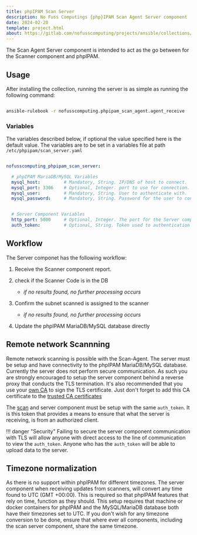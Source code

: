 ```yaml
---
title: phpIPAM Scan Server
description: No Fuss Computings {php}IPAM Scan Agent Server component
date: 2024-02-20
template: project.html
about: https://gitlab.com/nofusscomputing/projects/ansible/collections/phpipam_scan_agent
---
```


The Scan Agent Server component is intended to act as the go between for the Scanner component and phpIPAM.


## Usage

After installing the collection, running the server is as simple as running the following command:

``` bash

ansible-rulebook -r nofusscomputing.phpipam_scan_agent.agent_receive

```


### Variables

The variables described below, if optional the value specified here is the default value. The variables are to be set in a variables file at path `/etc/phpipam/scan_server.yaml`

``` yaml

nofusscomputing_phpipam_scan_server:

  # phpIPAM MariaDB/MySQL Variables
  mysql_host:         # Mandatory, String. IP/DNS of host to connect.
  mysql_port: 3306    # Optional, Integer. port to use for connection.
  mysql_user:         # Mandatory, String. User to authenticate with.
  mysql_password:     # Mandatory, String. Password for the user to connect with.


  # Server Component Variables
  http_port: 5000     # Optional, Integer. The port for the Server component to listen for connections.
  auth_token:         # Optional, String. Token used to authentication Agents.

```


## Workflow

The Server componet has the following workflow:

1. Receive the Scanner component report.

1. check if the Scanner Code is in the DB

    - _if no results found, no further processing occurs_

1. Confirm the subnet scanned is assigned to the scanner

    - _if no results found, no further processing occurs_

1. Update the phpIPAM MariaDB/MySQL database directly


## Remote network Scannning

Remote network scanning is possible with the Scan-Agent. The server must be setup and have connectivity to the phpIPAM MariaDB/MySQL database. Currently the server does not perform secure communication. As such you are strongly encouraged to setup the server component behind a reverse proxy that conducts the TLS termination. It's also recommended that you use your [own CA](docker.md#custom-ca-certificate) to sign the TLS certificate. Just don't forget to add this CA certificate to the [trusted CA certificates](../../../itil/runbooks/linux/custom_ca.md)

The [scan](scanner.md#remote-network-scannning) and server component must be setup with the same `auth_token`. It is this token that provides a means to ensure that what the server is receiving, is from an authorized client.

!!! danger "Security"
    Failing to secure the server component communication with TLS will allow anyone with direct access to the line of communication to view the `auth_token`. Anyone who has the `auth_token` will be able to upload data to the server.

## Timezone normalization

As there is no support within phpIPAM for different timezones. The server component when receiving updates from scanners, will convert any time found to UTC (GMT +00:00). This is required so that phpIPAM features that rely on time, function as they should. This setup requires that machine or docker containers for phpIPAM and the MySQL/MariaDB database both have their timezones set to UTC. If you don't wish for any timezone conversion to be done, ensure that where ever all components, including the scan server component, share the same timezone.
